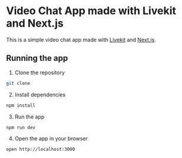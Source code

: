 # Video Chat App made with Livekit and Next.js

This is a simple video chat app made with [Livekit](https://livekit.io) and [Next.js](https://nextjs.org/).

## Running the app

1. Clone the repository

```bash
git clone
```

2. Install dependencies

```bash
npm install
```

3. Run the app

```bash
npm run dev
```

4. Open the app in your browser

```bash
open http://localhost:3000
```
